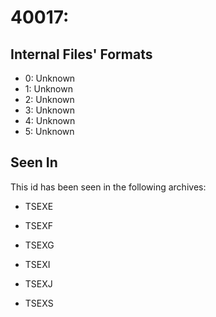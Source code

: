 # 40017: 

## Internal Files' Formats
- 0: Unknown
- 1: Unknown
- 2: Unknown
- 3: Unknown
- 4: Unknown
- 5: Unknown

## Seen In

This id has been seen in the following archives:  

- TSEXE  

- TSEXF  

- TSEXG  

- TSEXI  

- TSEXJ  

- TSEXS  
